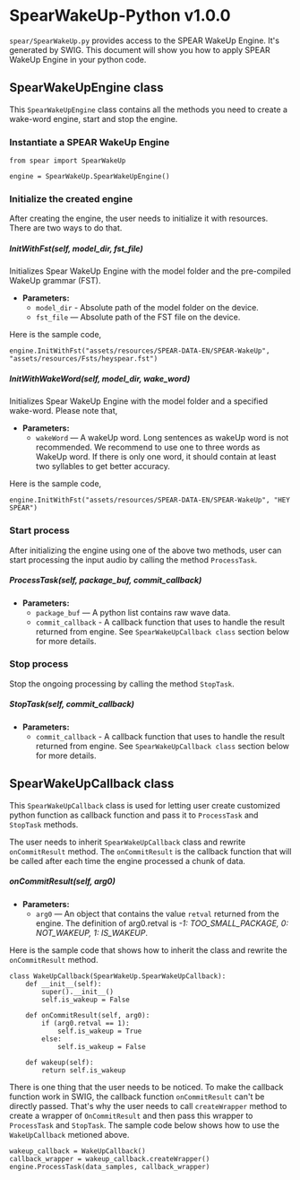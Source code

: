 # SpearWakeUp-Python v1.0.0

`spear/SpearWakeUp.py` provides access to the SPEAR WakeUp Engine. It's generated by SWIG. This
document will show you how to apply SPEAR WakeUp Engine in your python code.

## SpearWakeUpEngine class

This `SpearWakeUpEngine` class contains all the methods you need to create a wake-word engine,
start and stop the engine.

### Instantiate a SPEAR WakeUp Engine

```
from spear import SpearWakeUp

engine = SpearWakeUp.SpearWakeUpEngine()
```

### Initialize the created engine

After creating the engine, the user needs to initialize it with resources. There are two ways to
do that.

##### InitWithFst(self, model_dir, fst_file)

Initializes Spear WakeUp Engine with the model folder and the pre-compiled WakeUp grammar (FST).

 * **Parameters:**
    * `model_dir` - Absolute path of the model folder on the device. 
    * `fst_file` — Absolute path of the FST file on the device.

Here is the sample code,

```
engine.InitWithFst("assets/resources/SPEAR-DATA-EN/SPEAR-WakeUp", "assets/resources/Fsts/heyspear.fst")
```

##### InitWithWakeWord(self, model_dir, wake_word)

Initializes Spear WakeUp Engine with the model folder and a specified wake-word. Please note that,

 * **Parameters:**
    * `wakeWord` — A wakeUp word. Long sentences as wakeUp word is not recommended. We
     recommend to use one to three words as WakeUp word. If there is only one word, it should contain
     at least two syllables to get better accuracy.

Here is the sample code,

```
engine.InitWithFst("assets/resources/SPEAR-DATA-EN/SPEAR-WakeUp", "HEY SPEAR")
```

### Start process

After initializing the engine using one of the above two methods, user can start processing the input audio
by calling the method `ProcessTask`.

##### ProcessTask(self, package_buf, commit_callback)

 * **Parameters:**
    * `package_buf` — A python list contains raw wave data.
    * `commit_callback` - A callback function that uses to handle the result returned from engine. See
                          `SpearWakeUpCallback class` section below for more details.

### Stop process

Stop the ongoing processing by calling the method `StopTask`.

##### StopTask(self, commit_callback)

 * **Parameters:**
    * `commit_callback` - A callback function that uses to handle the result returned from engine. See
                          `SpearWakeUpCallback class` section below for more details.

## SpearWakeUpCallback class

This `SpearWakeUpCallback` class is used for letting user create customized python function as callback 
function and pass it to `ProcessTask` and `StopTask` methods.

The user needs to inherit `SpearWakeUpCallback` class and rewrite `onCommitResult` method. The
`onCommitResult` is the callback function that will be called after each time the engine processed a
chunk of data.

##### onCommitResult(self, arg0)

 * **Parameters:**
    * `arg0` — An object that contains the value `retval` returned from the engine. The definition of
               arg0.retval is *-1: TOO_SMALL_PACKAGE, 0: NOT_WAKEUP, 1: IS_WAKEUP*.

Here is the sample code that shows how to inherit the class and rewrite the `onCommitResult` method.

```
class WakeUpCallback(SpearWakeUp.SpearWakeUpCallback):
    def __init__(self):
        super().__init__()
        self.is_wakeup = False

    def onCommitResult(self, arg0):
        if (arg0.retval == 1):
            self.is_wakeup = True
        else:
            self.is_wakeup = False

    def wakeup(self):
        return self.is_wakeup
```

There is one thing that the user needs to be noticed. To make the callback function work in SWIG, the
callback function `onCommitResult` can't be directly passed. That's why the user needs to call
`createWrapper` method to create a wrapper of `OnCommitResult` and then pass this wrapper to `ProcessTask`
and `StopTask`. The sample code below shows how to use the `WakeUpCallback` metioned above.

```
wakeup_callback = WakeUpCallback()
callback_wrapper = wakeup_callback.createWrapper()
engine.ProcessTask(data_samples, callback_wrapper)
```

